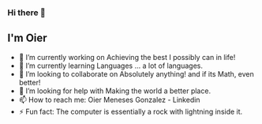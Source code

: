 ### Hi there 👋
## I'm Oier

- 🔭 I’m currently working on Achieving the best I possibly can in life!
- 🌱 I’m currently learning Languages ... a lot of languages.
- 👯 I’m looking to collaborate on Absolutely anything! and if its Math, even better!
- 🤔 I’m looking for help with Making the world a better place.
- 📫 How to reach me: Oier Meneses Gonzalez - Linkedin
- ⚡ Fun fact: The computer is essentially a rock with lightning inside it.
<!--
**OierGman/OierGman** is a ✨ _special_ ✨ repository because its `README.md` (this file) appears on your GitHub profile.

Here are some ideas to get you started:

-->
